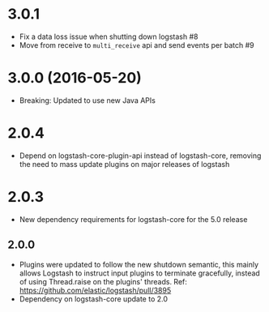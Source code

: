 # 3.0.1
  - Fix a data loss issue when shutting down logstash #8
  - Move from receive to `multi_receive` api and send events per batch #9
# 3.0.0 (2016-05-20)
  - Breaking: Updated to use new Java APIs
# 2.0.4
  - Depend on logstash-core-plugin-api instead of logstash-core, removing the need to mass update plugins on major releases of logstash
# 2.0.3
  - New dependency requirements for logstash-core for the 5.0 release
## 2.0.0
 - Plugins were updated to follow the new shutdown semantic, this mainly allows Logstash to instruct input plugins to terminate gracefully, 
   instead of using Thread.raise on the plugins' threads. Ref: https://github.com/elastic/logstash/pull/3895
 - Dependency on logstash-core update to 2.0

